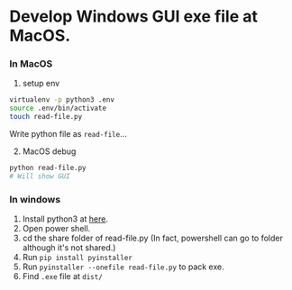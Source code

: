 # Develop Windows GUI exe file at MacOS.

### In MacOS

1. setup env

```bash
virtualenv -p python3 .env
source .env/bin/activate
touch read-file.py
```

Write python file as `read-file`...

2. MacOS debug

```bash
python read-file.py
# Will show GUI
```

### In windows

1. Install python3 at [here](https://www.python.org/downloads/windows/).
2. Open power shell.
3. cd the share folder of read-file.py (In fact, powershell can go to folder although it's not shared.)
4. Run `pip install pyinstaller`
5. Run `pyinstaller --onefile read-file.py` to pack exe.
6. Find `.exe` file at `dist/`
